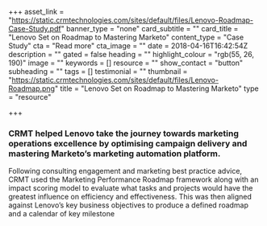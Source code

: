 +++
asset_link = "https://static.crmtechnologies.com/sites/default/files/Lenovo-Roadmap-Case-Study.pdf"
banner_type = "none"
card_subtitle = ""
card_title = "Lenovo Set on Roadmap to Mastering Marketo"
content_type = "Case Study"
cta = "Read more"
cta_image = ""
date = 2018-04-16T16:42:54Z
description = ""
gated = false
heading = ""
highlight_colour = "rgb(55, 26, 190)"
image = ""
keywords = []
resource = ""
show_contact = "button"
subheading = ""
tags = []
testimonial = ""
thumbnail = "https://static.crmtechnologies.com/sites/default/files/Lenovo-Roadmap.png"
title = "Lenovo Set on Roadmap to Mastering Marketo"
type = "resource"

+++
### CRMT helped Lenovo take the journey towards marketing operations excellence by optimising campaign delivery and mastering Marketo’s marketing automation platform.

Following consulting engagement and marketing best practice advice, CRMT used the Marketing Performance Roadmap framework along with an impact scoring model to evaluate what tasks and projects would have the greatest influence on efficiency and effectiveness. This was then aligned against Lenovo’s key business objectives to produce a defined roadmap and a calendar of key milestone